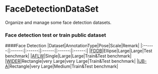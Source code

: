 # FaceDetectionDataSet
Organize and manage some face detection datasets.

### Face detection test or train public dataset
####Face Detection
|Dataset|AnnotationType|Pose|Scale|Remark|
|:------:|:------:|:------:|:------:|:------:|:------:|
|[FDDB](http://vis-www.cs.umass.edu/fddb/index.html)|Ellipse|Large|Large|Test benchmark|
|[AFLW](http://lrs.icg.tugraz.at/research/aflw/)|Single|Large|Large|Train&Test benchmark|
|[WIDER](http://mmlab.ie.cuhk.edu.hk/projects/WIDERFace/)|Rectangle|very Large|very Large|Train&Test benchmark|
|[IJB-A](http://www.nist.gov/itl/iad/ig/facechallenges.cfm)|Rectangle|very Large|Medium|Train&Test benchmark|
